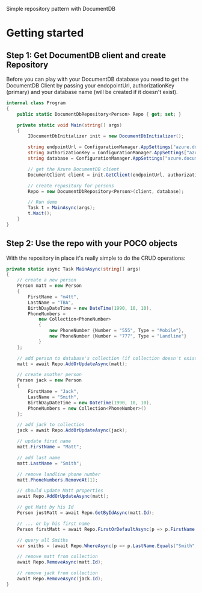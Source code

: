 Simple repository pattern with DocumentDB

# Getting started

## Step 1: Get DocumentDB client and create Repository

Before you can play with your DocumentDB database you need to get the DocumentDB Client by passing your endopointUrl, authorizationKey (primary) and your database name (will be created if it doesn't exist).

```csharp
internal class Program
{
    public static DocumentDbRepository<Person> Repo { get; set; }

    private static void Main(string[] args)
    {
        IDocumentDbInitializer init = new DocumentDbInitializer();

        string endpointUrl = ConfigurationManager.AppSettings["azure.documentdb.endpointUrl"];
        string authorizationKey = ConfigurationManager.AppSettings["azure.documentdb.authorizationKey"];
        string database = ConfigurationManager.AppSettings["azure.documentdb.databaseName"];

        // get the Azure DocumentDB client
        DocumentClient client = init.GetClient(endpointUrl, authorizationKey);

        // create repository for persons
        Repo = new DocumentDbRepository<Person>(client, database);

        // Run demo
        Task t = MainAsync(args);
        t.Wait();
    }
}    
```

## Step 2: Use the repo with your POCO objects

With the repository in place it's really simple to do the CRUD operations:

```csharp
private static async Task MainAsync(string[] args)
{
    // create a new person
    Person matt = new Person
    {
        FirstName = "m4tt",
        LastName = "TBA",
        BirthDayDateTime = new DateTime(1990, 10, 10),
        PhoneNumbers =
            new Collection<PhoneNumber>
            {
                new PhoneNumber {Number = "555", Type = "Mobile"},
                new PhoneNumber {Number = "777", Type = "Landline"}
            }
    };

    // add person to database's collection (if collection doesn't exist it will be created and named as class name - it's a convenction, that can be configured during initialization of the repository)
    matt = await Repo.AddOrUpdateAsync(matt);

    // create another person
    Person jack = new Person
    {
        FirstName = "Jack",
        LastName = "Smith",
        BirthDayDateTime = new DateTime(1990, 10, 10),
        PhoneNumbers = new Collection<PhoneNumber>()
    };

    // add jack to collection
    jack = await Repo.AddOrUpdateAsync(jack);

    // update first name
    matt.FirstName = "Matt";

    // add last name
    matt.LastName = "Smith";

    // remove landline phone number
    matt.PhoneNumbers.RemoveAt(1);

    // should update Matt properties
    await Repo.AddOrUpdateAsync(matt);

    // get Matt by his Id
    Person justMatt = await Repo.GetByIdAsync(matt.Id);

    // ... or by his first name
    Person firstMatt = await Repo.FirstOrDefaultAsync(p => p.FirstName.Equals("matt", StringComparison.OrdinalIgnoreCase));

    // query all Smiths
    var smiths = (await Repo.WhereAsync(p => p.LastName.Equals("Smith", StringComparison.OrdinalIgnoreCase))).ToList();

    // remove matt from collection
    await Repo.RemoveAsync(matt.Id);

    // remove jack from collection
    await Repo.RemoveAsync(jack.Id);
}
